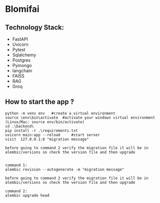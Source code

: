 # Blomifai

## Technology Stack:
* FastAPI
* Uvicorn
* Pytest
* Sqlalchemy
* Postgres
* Pymongo
* langchain
* FAISS
* RAG
* Groq

## How to start the app ?
```
python -m venv env   #create a virtual environment
source \env\bin\activate  #activate your windows virtual environment (Linux/Mac: source env/bin/activate)
cd .\backend\
pip install -r .\requirements.txt
uvicorn main:app --reload     #start server
visit  127.0.0.1:8 "migration message"

before going to command 2 verify the migration file it will be in alembic/versions so check the version file and then upgrade


command 1:
alembic revision --autogenerate -m "migration message"

before going to command 2 verify the migration file it will be in alembic/versions so check the version file and then upgrade

command 2:
alembic upgrade head



